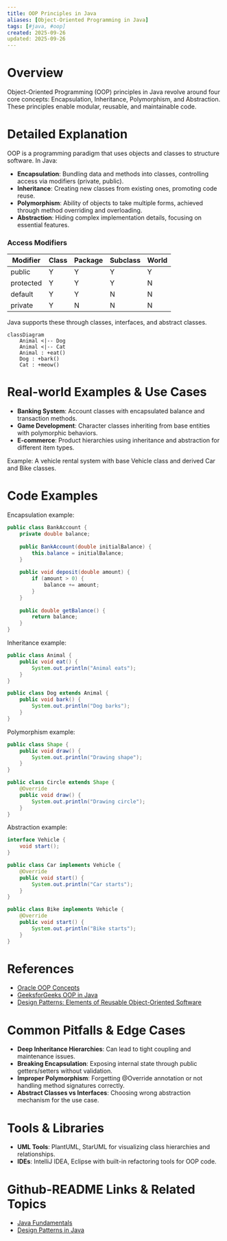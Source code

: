 ```yaml
---
title: OOP Principles in Java
aliases: [Object-Oriented Programming in Java]
tags: [#java, #oop]
created: 2025-09-26
updated: 2025-09-26
---
```


# Overview

Object-Oriented Programming (OOP) principles in Java revolve around four core concepts: Encapsulation, Inheritance, Polymorphism, and Abstraction. These principles enable modular, reusable, and maintainable code.

# Detailed Explanation

OOP is a programming paradigm that uses objects and classes to structure software. In Java:

- **Encapsulation**: Bundling data and methods into classes, controlling access via modifiers (private, public).
- **Inheritance**: Creating new classes from existing ones, promoting code reuse.
- **Polymorphism**: Ability of objects to take multiple forms, achieved through method overriding and overloading.
- **Abstraction**: Hiding complex implementation details, focusing on essential features.

### Access Modifiers

| Modifier | Class | Package | Subclass | World |
|----------|-------|---------|----------|-------|
| public | Y | Y | Y | Y |
| protected | Y | Y | Y | N |
| default | Y | Y | N | N |
| private | Y | N | N | N |

Java supports these through classes, interfaces, and abstract classes.

```mermaid
classDiagram
    Animal <|-- Dog
    Animal <|-- Cat
    Animal : +eat()
    Dog : +bark()
    Cat : +meow()
```

# Real-world Examples & Use Cases

- **Banking System**: Account classes with encapsulated balance and transaction methods.
- **Game Development**: Character classes inheriting from base entities with polymorphic behaviors.
- **E-commerce**: Product hierarchies using inheritance and abstraction for different item types.

Example: A vehicle rental system with base Vehicle class and derived Car and Bike classes.

# Code Examples

Encapsulation example:

```java
public class BankAccount {
    private double balance;
    
    public BankAccount(double initialBalance) {
        this.balance = initialBalance;
    }
    
    public void deposit(double amount) {
        if (amount > 0) {
            balance += amount;
        }
    }
    
    public double getBalance() {
        return balance;
    }
}
```

Inheritance example:

```java
public class Animal {
    public void eat() {
        System.out.println("Animal eats");
    }
}

public class Dog extends Animal {
    public void bark() {
        System.out.println("Dog barks");
    }
}
```

Polymorphism example:

```java
public class Shape {
    public void draw() {
        System.out.println("Drawing shape");
    }
}

public class Circle extends Shape {
    @Override
    public void draw() {
        System.out.println("Drawing circle");
    }
}
```

Abstraction example:

```java
interface Vehicle {
    void start();
}

public class Car implements Vehicle {
    @Override
    public void start() {
        System.out.println("Car starts");
    }
}

public class Bike implements Vehicle {
    @Override
    public void start() {
        System.out.println("Bike starts");
    }
}
```

# References

- [Oracle OOP Concepts](https://docs.oracle.com/javase/tutorial/java/concepts/)
- [GeeksforGeeks OOP in Java](https://www.geeksforgeeks.org/object-oriented-programming-oops-concept-in-java/)
- [Design Patterns: Elements of Reusable Object-Oriented Software](https://www.amazon.com/Design-Patterns-Elements-Reusable-Object-Oriented/dp/0201633612)

# Common Pitfalls & Edge Cases

- **Deep Inheritance Hierarchies**: Can lead to tight coupling and maintenance issues.
- **Breaking Encapsulation**: Exposing internal state through public getters/setters without validation.
- **Improper Polymorphism**: Forgetting @Override annotation or not handling method signatures correctly.
- **Abstract Classes vs Interfaces**: Choosing wrong abstraction mechanism for the use case.

# Tools & Libraries

- **UML Tools**: PlantUML, StarUML for visualizing class hierarchies and relationships.
- **IDEs**: IntelliJ IDEA, Eclipse with built-in refactoring tools for OOP code.

# Github-README Links & Related Topics

- [Java Fundamentals](../java-fundamentals/)
- [Design Patterns in Java](../design-patterns-in-java/)